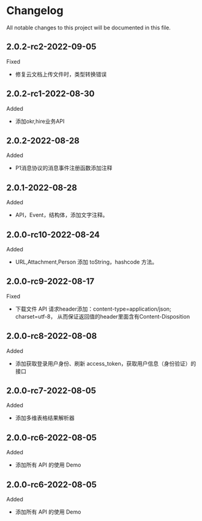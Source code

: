 # Changelog

All notable changes to this project will be documented in this file.

## 2.0.2-rc2-2022-09-05
Fixed
- 修复云文档上传文件时，类型转换错误

## 2.0.2-rc1-2022-08-30
Added
- 添加okr,hire业务API

## 2.0.2-2022-08-28

Added

- P1消息协议的消息事件注册函数添加注释

## 2.0.1-2022-08-28

Added

- API，Event，结构体，添加文字注释。

## 2.0.0-rc10-2022-08-24

Added

- URL,Attachment,Person 添加 toString，hashcode 方法。

## 2.0.0-rc9-2022-08-17

Fixed

- 下载文件 API 请求header添加：content-type=application/json; charset=utf-8，
  从而保证返回值的header里面含有Content-Disposition

## 2.0.0-rc8-2022-08-08

Added

- 添加获取登录用户身份、刷新 access_token，获取用户信息（身份验证）的接口

## 2.0.0-rc7-2022-08-05

Added

- 添加多维表格结果解析器

## 2.0.0-rc6-2022-08-05

Added

- 添加所有 API 的使用 Demo

## 2.0.0-rc6-2022-08-05

Added

- 添加所有 API 的使用 Demo
